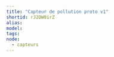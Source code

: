 ```yaml
---
title: "Capteur de pollution proto v1"
shortid: rJ2DW0irZ
alias:
model:
tags:
node: 
  - capteurs
---
```

